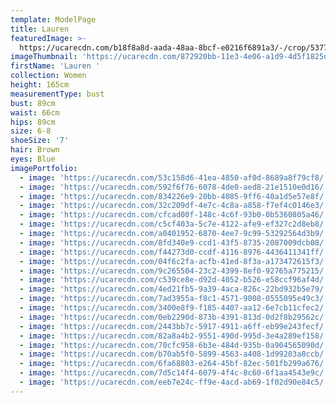 ```yaml
---
template: ModelPage
title: Lauren
featuredImage: >-
  https://ucarecdn.com/b18f8a8d-aada-48aa-8bcf-e0216f6891a3/-/crop/5377x2589/0,0/-/preview/
imageThumbnail: 'https://ucarecdn.com/872920bb-11e3-4e06-a1d9-4d5f1825d54d/-/preview/'
firstName: 'Lauren '
collection: Women
height: 165cm
measurementType: bust
bust: 89cm
waist: 66cm
hips: 89cm
size: 6-8
shoeSize: '7'
hair: Brown
eyes: Blue
imagePortfolio:
  - image: 'https://ucarecdn.com/53c158d6-41ea-4850-af0d-8689a8f79cf8/'
  - image: 'https://ucarecdn.com/592f6f76-6078-4de0-aed8-21e1510e0d16/'
  - image: 'https://ucarecdn.com/834226e9-20bb-4085-9ff6-40a1d5e57e8f/'
  - image: 'https://ucarecdn.com/32c209df-4e7c-4c8a-a858-f7ef4c0146e3/'
  - image: 'https://ucarecdn.com/cfcad00f-148c-4c6f-93b0-0b5360805a46/'
  - image: 'https://ucarecdn.com/c5cf403a-5c7e-4122-afe9-ef327c2d8eb8/'
  - image: 'https://ucarecdn.com/a0401952-6870-4ee7-9c99-53292564d3b9/'
  - image: 'https://ucarecdn.com/8fd340e9-ccd1-43f5-8735-2087009dcb08/'
  - image: 'https://ucarecdn.com/f44273d0-ccdf-4116-8976-4436411341ff/'
  - image: 'https://ucarecdn.com/04f6c2fa-acfb-41ed-8f3a-a173472615f3/'
  - image: 'https://ucarecdn.com/9c265504-23c2-4399-8ef0-92765a775215/'
  - image: 'https://ucarecdn.com/c539ce8e-d92d-4052-b526-e58ccf96af4d/'
  - image: 'https://ucarecdn.com/4ed21fb5-9a39-4aca-826c-22bd932b5e79/'
  - image: 'https://ucarecdn.com/7ad3955a-f8c1-4571-9008-0555095e49c3/'
  - image: 'https://ucarecdn.com/3400e8f9-f185-4407-aa12-6e7cb11cfec2/'
  - image: 'https://ucarecdn.com/0eb2290d-873b-4391-813d-0d2f8b29562c/'
  - image: 'https://ucarecdn.com/2443bb7c-5917-4911-a6ff-eb99e243fecf/'
  - image: 'https://ucarecdn.com/82a8a4b2-9551-490d-995d-3e4a289ef158/'
  - image: 'https://ucarecdn.com/70cfc958-6b3e-484d-935b-0a904565090d/'
  - image: 'https://ucarecdn.com/b70ab5f0-5899-4563-a408-1d99203a8ccb/'
  - image: 'https://ucarecdn.com/6fa68803-e264-45bf-82ec-501fb299a676/'
  - image: 'https://ucarecdn.com/7d5c14f4-6079-4f4c-8c60-6f1aa4543e9c/'
  - image: 'https://ucarecdn.com/eeb7e24c-ff9e-4acd-ab69-1f02d90e84c5/'
---
```


